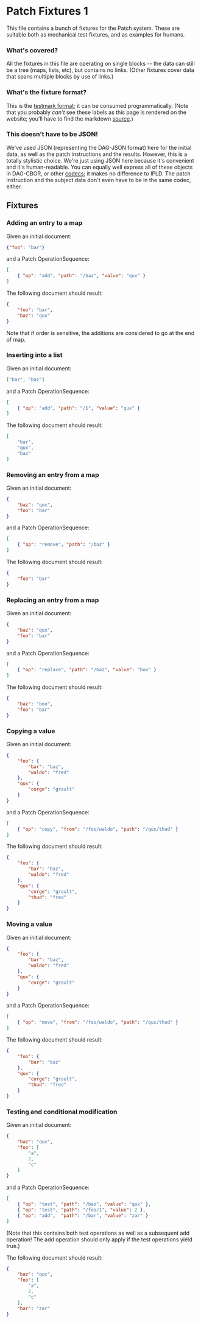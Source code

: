 Patch Fixtures 1
================

This file contains a bunch of fixtures for the Patch system.
These are suitable both as mechanical test fixtures, and as examples for humans.

### What's covered?

All the fixtures in this file are operating on single blocks --
the data can still be a tree (maps, lists, etc), but contains no links.
(Other fixtures cover data that spans multiple blocks by use of links.)

### What's the fixture format?

This is the [testmark format](https://github.com/warpfork/go-testmark);
it can be consumed programmatically.
(Note that you probably _can't_ see these labels as this page is rendered on the website;
you'll have to find the markdown [source](/specs/about/#source).)

### This doesn't have to be JSON!

We've used JSON (representing the DAG-JSON format) here for the initial data, as well as the patch instructions and the results.
However, this is a totally stylistic choice.  We're just using JSON here because it's convenient and it's human-readable.
You can equally well express all of these objects in DAG-CBOR, or other [codecs](/docs/codecs/); it makes no difference to IPLD.
The patch instruction and the subject data don't even have to be in the same codec, either.


Fixtures
--------

### Adding an entry to a map

Given an initial document:

[testmark]:# (adding-a-map-entry/initial)
```json
{"foo": "bar"}
```
   
and a Patch OperationSequence:

[testmark]:# (adding-a-map-entry/patch)
```json
[
	{ "op": "add", "path": "/baz", "value": "qux" }
]
```

The following document should result:

[testmark]:# (adding-a-map-entry/result)
```json
{
	"foo": "bar",
	"baz": "qux"
}
```

Note that if order is sensitive, the additions are considered to go at the end of map.


### Inserting into a list

Given an initial document:

[testmark]:# (inserting-into-a-list/initial)
```json
["bar", "baz"]
```

and a Patch OperationSequence:

[testmark]:# (inserting-into-a-list/patch)
```json
[
	{ "op": "add", "path": "/1", "value": "qux" }
]
```

The following document should result:

[testmark]:# (inserting-into-a-list/result)
```json
[
	"bar",
	"qux",
	"baz"
]
```


### Removing an entry from a map

Given an initial document:

[testmark]:# (removing-map-entry/initial)
```json
{
	"baz": "qux",
	"foo": "bar"
}
```

and a Patch OperationSequence:

[testmark]:# (removing-map-entry/patch)
```json
[
	{ "op": "remove", "path": "/baz" }
]
```

The following document should result:

[testmark]:# (removing-map-entry/result)
```json
{
	"foo": "bar"
}
```


### Replacing an entry from a map

Given an initial document:

[testmark]:# (replacing-map-entry/initial)
```json
{
	"baz": "qux",
	"foo": "bar"
}
```

and a Patch OperationSequence:

[testmark]:# (replacing-map-entry/patch)
```json
[
	{ "op": "replace", "path": "/baz", "value": "boo" }
]
```

The following document should result:

[testmark]:# (replacing-map-entry/result)
```json
{
	"baz": "boo",
	"foo": "bar"
}
```


### Copying a value

Given an initial document:

[testmark]:# (copy/initial)
```json
{
	"foo": {
		"bar": "baz",
		"waldo": "fred"
	},
	"qux": {
		"corge": "grault"
	}
}
```

and a Patch OperationSequence:

[testmark]:# (copy/patch)
```json
[
	{ "op": "copy", "from": "/foo/waldo", "path": "/qux/thud" }
]
```

The following document should result:

[testmark]:# (copy/result)
```json
{
	"foo": {
		"bar": "baz",
		"waldo": "fred"
	},
	"qux": {
		"corge": "grault",
		"thud": "fred"
	}
}
```


### Moving a value

Given an initial document:

[testmark]:# (move/initial)
```json
{
	"foo": {
		"bar": "baz",
		"waldo": "fred"
	},
	"qux": {
		"corge": "grault"
	}
}
```

and a Patch OperationSequence:

[testmark]:# (move/patch)
```json
[
	{ "op": "move", "from": "/foo/waldo", "path": "/qux/thud" }
]
```

The following document should result:

[testmark]:# (move/result)
```json
{
	"foo": {
		"bar": "baz"
	},
	"qux": {
		"corge": "grault",
		"thud": "fred"
	}
}
```


### Testing and conditional modification

Given an initial document:

[testmark]:# (test-and-conditional-modify/initial)
```json
{
	"baz": "qux",
	"foo": [
		"a",
		2,
		"c"
	]
}
```

and a Patch OperationSequence:

[testmark]:# (test-and-conditional-modify/patch)
```json
[
	{ "op": "test", "path": "/baz", "value": "qux" },
	{ "op": "test", "path": "/foo/1", "value": 2 },
	{ "op": "add",  "path": "/bar", "value": "zar" }
]
```

(Note that this contains both test operations as well as a subsequent add operation!
The add operation should only apply if the test operations yield true.)

The following document should result:

[testmark]:# (test-and-conditional-modify/result)
```json
{
	"baz": "qux",
	"foo": [
		"a",
		2,
		"c"
	],
	"bar": "zar"
}
```
